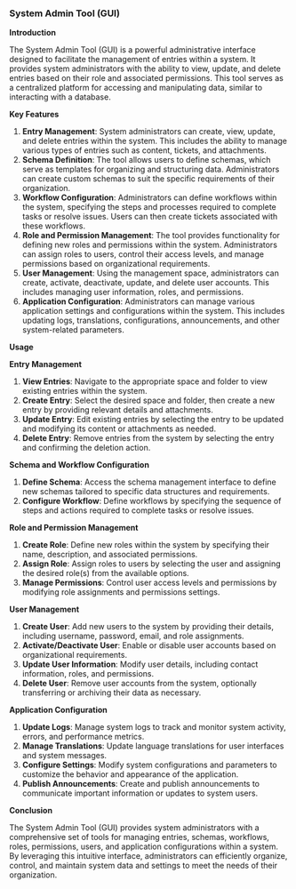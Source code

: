 ### System Admin Tool (GUI)

**Introduction**

The System Admin Tool (GUI) is a powerful administrative interface designed to facilitate the management of entries within a system. It provides system administrators with the ability to view, update, and delete entries based on their role and associated permissions. This tool serves as a centralized platform for accessing and manipulating data, similar to interacting with a database.

**Key Features**

1.  **Entry Management**: System administrators can create, view, update, and delete entries within the system. This includes the ability to manage various types of entries such as content, tickets, and attachments.
2.  **Schema Definition**: The tool allows users to define schemas, which serve as templates for organizing and structuring data. Administrators can create custom schemas to suit the specific requirements of their organization.
3.  **Workflow Configuration**: Administrators can define workflows within the system, specifying the steps and processes required to complete tasks or resolve issues. Users can then create tickets associated with these workflows.
4.  **Role and Permission Management**: The tool provides functionality for defining new roles and permissions within the system. Administrators can assign roles to users, control their access levels, and manage permissions based on organizational requirements.
5.  **User Management**: Using the management space, administrators can create, activate, deactivate, update, and delete user accounts. This includes managing user information, roles, and permissions.
6.  **Application Configuration**: Administrators can manage various application settings and configurations within the system. This includes updating logs, translations, configurations, announcements, and other system-related parameters.

**Usage**

**Entry Management**

1.  **View Entries**: Navigate to the appropriate space and folder to view existing entries within the system.
2.  **Create Entry**: Select the desired space and folder, then create a new entry by providing relevant details and attachments.
3.  **Update Entry**: Edit existing entries by selecting the entry to be updated and modifying its content or attachments as needed.
4.  **Delete Entry**: Remove entries from the system by selecting the entry and confirming the deletion action.

**Schema and Workflow Configuration**

1.  **Define Schema**: Access the schema management interface to define new schemas tailored to specific data structures and requirements.
2.  **Configure Workflow**: Define workflows by specifying the sequence of steps and actions required to complete tasks or resolve issues.

**Role and Permission Management**

1.  **Create Role**: Define new roles within the system by specifying their name, description, and associated permissions.
2.  **Assign Role**: Assign roles to users by selecting the user and assigning the desired role(s) from the available options.
3.  **Manage Permissions**: Control user access levels and permissions by modifying role assignments and permissions settings.

**User Management**

1.  **Create User**: Add new users to the system by providing their details, including username, password, email, and role assignments.
2.  **Activate/Deactivate User**: Enable or disable user accounts based on organizational requirements.
3.  **Update User Information**: Modify user details, including contact information, roles, and permissions.
4.  **Delete User**: Remove user accounts from the system, optionally transferring or archiving their data as necessary.

**Application Configuration**

1.  **Update Logs**: Manage system logs to track and monitor system activity, errors, and performance metrics.
2.  **Manage Translations**: Update language translations for user interfaces and system messages.
3.  **Configure Settings**: Modify system configurations and parameters to customize the behavior and appearance of the application.
4.  **Publish Announcements**: Create and publish announcements to communicate important information or updates to system users.

**Conclusion**

The System Admin Tool (GUI) provides system administrators with a comprehensive set of tools for managing entries, schemas, workflows, roles, permissions, users, and application configurations within a system. By leveraging this intuitive interface, administrators can efficiently organize, control, and maintain system data and settings to meet the needs of their organization.
